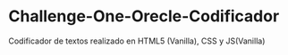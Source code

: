 # Challenge-One-Orecle-Codificador
Codificador de textos realizado en HTML5 (Vanilla), CSS y JS(Vanilla)
